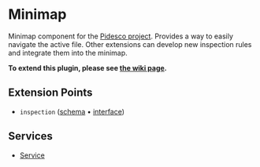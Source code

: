 # Minimap
Minimap component for the [Pidesco project](https://github.com/andre-santos-pt/pidesco). Provides a way to easily navigate the active file. Other extensions can develop new inspection rules and integrate them into the minimap. 

**To extend this plugin, please see [the wiki page](https://github.com/SandroHc/pa-iscde-89564/wiki#extending-my-plugin).**

## Extension Points
- `inspection` ([schema](https://github.com/SandroHc/pa-iscde-89564/blob/master/schema/pa.iscde.minimap.inspection.exsd) • [interface](https://github.com/SandroHc/pa-iscde-89564/blob/master/src/pa/iscde/minimap/extensibility/MinimapInspection.java))

## Services
- [Service](https://github.com/SandroHc/pa-iscde-89564/blob/master/src/pa/iscde/minimap/service/MinimapServices.java)